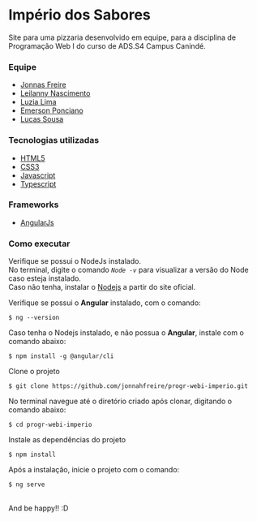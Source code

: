 # Império dos Sabores

Site para uma pizzaria desenvolvido em equipe, para a disciplina de Programação Web I do curso de ADS.S4 Campus Canindé.

### Equipe

- [Jonnas Freire](https://github.com/jonnahfreire)
- [Leilanny Nascimento](https://github.com/Leilanny-nas)
- [Luzia Lima](https://github.com/luzialimadev )
- [Emerson Ponciano](https://github.com/EmersonPonciano)
- [Lucas Sousa](https://github.com/Luc5433s)


### Tecnologias utilizadas

- [HTML5](https://www.w3schools.com/html/)
- [CSS3](https://www.w3schools.com/css/default.asp)
- [Javascript](https://www.javascript.com/)
- [Typescript](https://www.typescriptlang.org/)

### Frameworks

- [AngularJs](https://angular.io)

### Como executar

Verifique se possui o NodeJs instalado.<br>
No terminal, digite o comando <code>*Node -v*</code> para visualizar a versão do Node caso esteja instalado.<br>
Caso não tenha, instalar o [Nodejs](https://nodejs.org) a partir do site oficial.

Verifique se possui o **Angular** instalado, com o comando:
```
$ ng --version
```
Caso tenha o Nodejs instalado, e não possua o **Angular**, instale com o comando abaixo:
```
$ npm install -g @angular/cli
```

Clone o projeto
```
$ git clone https://github.com/jonnahfreire/progr-webi-imperio.git
```

No terminal navegue até o diretório criado após clonar, digitando o comando abaixo:
```
$ cd progr-webi-imperio
```

Instale as dependências do projeto
```
$ npm install
```

Após a instalação, inicie o projeto com o comando:
```
$ ng serve
```
<br>
And be happy!! :D